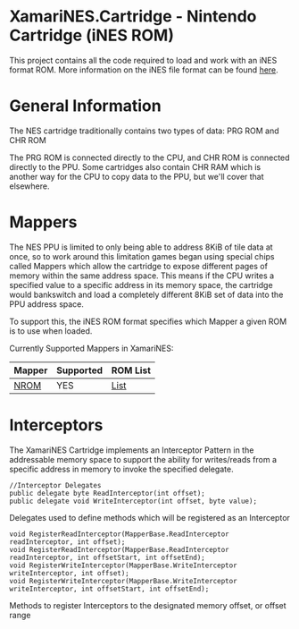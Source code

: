 ﻿# XamariNES.Cartridge - Nintendo Cartridge (iNES ROM)

This project contains all the code required to load and work with an iNES format ROM. More information on the iNES file format can be found [here](https://wiki.nesdev.com/w/index.php/INES).


# General Information

The NES cartridge traditionally contains two types of data: PRG ROM and CHR ROM

The PRG ROM is connected directly to the CPU, and CHR ROM is connected directly to the PPU. Some cartridges also contain CHR RAM which is another way for the CPU to copy data to the PPU, but we'll cover that elsewhere.

# Mappers

The NES PPU is limited to only being able to address 8KiB of tile data at once, so to work around this limitation games began using special chips called Mappers which allow the cartridge to expose different pages of memory within the same address space. This means if the CPU writes a specified value to a specific address in its memory space, the cartridge would bankswitch and load a completely different 8KiB set of data into the PPU address space.

To support this, the iNES ROM format specifies which Mapper a given ROM is to use when loaded.

Currently Supported Mappers in XamariNES:

| Mapper | Supported | ROM List |
| ------ | ----------- |----------- |
| [NROM](https://wiki.nesdev.com/w/index.php/NROM)   | YES | [List](http://bootgod.dyndns.org:7777/search.php?unif_op=LIKE+`%25%40%25`&unif=-NROM)

# Interceptors

The XamariNES Cartridge implements an Interceptor Pattern in the addressable memory space to support the ability for writes/reads from a specific address in memory to invoke the specified delegate.

```
//Interceptor Delegates
public delegate byte ReadInterceptor(int offset);
public delegate void WriteInterceptor(int offset, byte value);
```

Delegates used to define methods which will be registered as an Interceptor

```
void RegisterReadInterceptor(MapperBase.ReadInterceptor readInterceptor, int offset);
void RegisterReadInterceptor(MapperBase.ReadInterceptor readInterceptor, int offsetStart, int offsetEnd);
void RegisterWriteInterceptor(MapperBase.WriteInterceptor writeInterceptor, int offset);
void RegisterWriteInterceptor(MapperBase.WriteInterceptor writeInterceptor, int offsetStart, int offsetEnd);
```

Methods to register Interceptors to the designated memory offset, or offset range